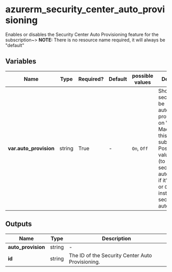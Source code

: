 # azurerm_security_center_auto_provisioning

Enables or disables the Security Center Auto Provisioning feature for the subscription~> **NOTE:** There is no resource name required, it will always be "default"

## Variables

| Name | Type | Required? | Default  | possible values | Description |
| ---- | ---- | --------- | -------- | ----------- | ----------- |
| **var.auto_provision** | string | True | -  |  `On`, `Off`  | Should the security agent be automatically provisioned on Virtual Machines in this subscription? Possible values are `On` (to install the security agent automatically, if it's missing) or `Off` (to not install the security agent automatically). | 



## Outputs

| Name | Type | Description |
| ---- | ---- | --------- | 
| **auto_provision** | string  | - | 
| **id** | string  | The ID of the Security Center Auto Provisioning. | 